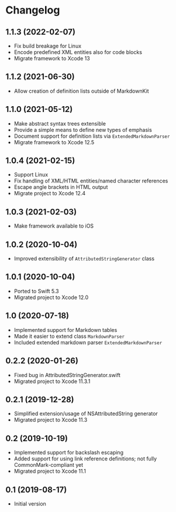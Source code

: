 # Changelog

## 1.1.3 (2022-02-07)
- Fix build breakage for Linux
- Encode predefined XML entities also for code blocks
- Migrate framework to Xcode 13

## 1.1.2 (2021-06-30)
- Allow creation of definition lists outside of MarkdownKit

## 1.1.0 (2021-05-12)
- Make abstract syntax trees extensible
- Provide a simple means to define new types of emphasis
- Document support for definition lists via `ExtendedMarkdownParser`
- Migrate framework to Xcode 12.5

## 1.0.4 (2021-02-15)
- Support Linux
- Fix handling of XML/HTML entities/named character references
- Escape angle brackets in HTML output
- Migrate project to Xcode 12.4

## 1.0.3 (2021-02-03)
- Make framework available to iOS

## 1.0.2 (2020-10-04)
- Improved extensibility of `AttributedStringGenerator` class

## 1.0.1 (2020-10-04)
- Ported to Swift 5.3
- Migrated project to Xcode 12.0

## 1.0 (2020-07-18)
- Implemented support for Markdown tables
- Made it easier to extend class `MarkdownParser`
- Included extended markdown parser `ExtendedMarkdownParser`

## 0.2.2 (2020-01-26)
- Fixed bug in AttributedStringGenerator.swift
- Migrated project to Xcode 11.3.1

## 0.2.1 (2019-12-28)
- Simplified extension/usage of NSAttributedString generator
- Migrated project to Xcode 11.3

## 0.2 (2019-10-19)
- Implemented support for backslash escaping
- Added support for using link reference definitions; not fully CommonMark-compliant yet
- Migrated project to Xcode 11.1

## 0.1 (2019-08-17)
- Initial version
